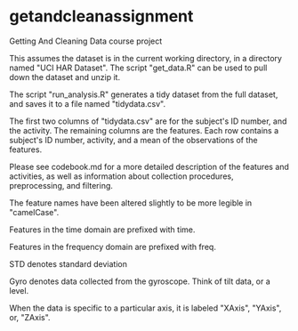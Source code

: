 getandcleanassignment
=====================

Getting And Cleaning Data course project

This assumes the dataset is in the current working directory, in a directory named "UCI HAR Dataset".  The script "get_data.R" can be used to pull down the dataset and unzip it.

The script "run_analysis.R" generates a tidy dataset from the full dataset, and saves it to a file named "tidydata.csv".

The first two columns of "tidydata.csv" are for the subject's ID number, and the activity.  The remaining columns are the features. Each row contains a subject's ID number, activity, and a mean of the observations of the features.

Please see codebook.md for a more detailed description of the features and activities, as well as information about collection procedures, preprocessing, and filtering.

The feature names have been altered slightly to be more legible in "camelCase".

Features in the time domain are prefixed with time.

Features in the frequency domain are prefixed with freq.

STD denotes standard deviation

Gyro denotes data collected from the gyroscope.  Think of tilt data, or a level.

When the data is specific to a particular axis, it is labeled "XAxis", "YAxis", or, "ZAxis".

